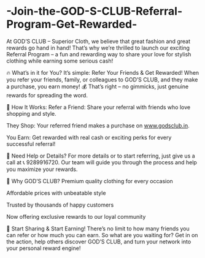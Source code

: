 # -Join-the-GOD-S-CLUB-Referral-Program-Get-Rewarded-

At GOD’S CLUB – Superior Cloth, we believe that great fashion and great rewards go hand in hand! That’s why we’re thrilled to launch our exciting Referral Program – a fun and rewarding way to share your love for stylish clothing while earning some serious cash!

🔥 What’s in it for You?
It’s simple: Refer Your Friends & Get Rewarded!
When you refer your friends, family, or colleagues to GOD’S CLUB, and they make a purchase, you earn money! 💰
That’s right – no gimmicks, just genuine rewards for spreading the word.

💃 How It Works:
Refer a Friend: Share your referral with friends who love shopping and style.

They Shop: Your referred friend makes a purchase on www.godsclub.in.

You Earn: Get rewarded with real cash or exciting perks for every successful referral!

📲 Need Help or Details?
For more details or to start referring, just give us a call at 📞 9289916720.
Our team will guide you through the process and help you maximize your rewards.

💎 Why GOD’S CLUB?
Premium quality clothing for every occasion

Affordable prices with unbeatable style

Trusted by thousands of happy customers

Now offering exclusive rewards to our loyal community

🌟 Start Sharing & Start Earning!
There’s no limit to how many friends you can refer or how much you can earn. So what are you waiting for?
Get in on the action, help others discover GOD’S CLUB, and turn your network into your personal reward engine!

